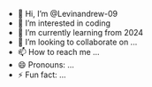 - 👋 Hi, I’m @Levinandrew-09
- 👀 I’m interested in coding
- 🌱 I’m currently learning from 2024
- 💞️ I’m looking to collaborate on ...
- 📫 How to reach me ...
- 😄 Pronouns: ...
- ⚡ Fun fact: ...

<!---
Levinandrew-09/Levinandrew-09 is a ✨ special ✨ repository because its `README.md` (this file) appears on your GitHub profile.
You can click the Preview link to take a look at your changes.
--->

